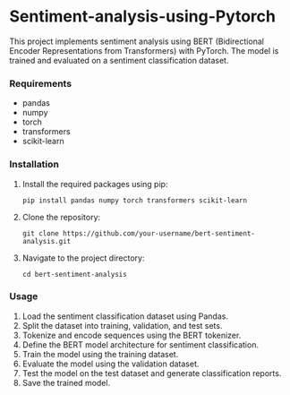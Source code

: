# Sentiment-analysis-using-Pytorch

This project implements sentiment analysis using BERT (Bidirectional Encoder Representations from Transformers) with PyTorch. The model is trained and evaluated on a sentiment classification dataset.

### Requirements
- pandas
- numpy
- torch
- transformers
- scikit-learn

### Installation
1. Install the required packages using pip:
   ```
   pip install pandas numpy torch transformers scikit-learn
   ```
2. Clone the repository:
   ```
   git clone https://github.com/your-username/bert-sentiment-analysis.git
   ```
3. Navigate to the project directory:
   ```
   cd bert-sentiment-analysis
   ```

### Usage
1. Load the sentiment classification dataset using Pandas.
2. Split the dataset into training, validation, and test sets.
3. Tokenize and encode sequences using the BERT tokenizer.
4. Define the BERT model architecture for sentiment classification.
5. Train the model using the training dataset.
6. Evaluate the model using the validation dataset.
7. Test the model on the test dataset and generate classification reports.
8. Save the trained model.
